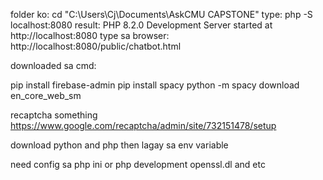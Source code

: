
folder ko:
cd "C:\Users\Cj\Documents\AskCMU CAPSTONE"
type:
   php -S localhost:8080
result:
PHP 8.2.0 Development Server started at http://localhost:8080
type sa browser:
http://localhost:8080/public/chatbot.html

downloaded sa cmd:

pip install firebase-admin
pip install spacy
python -m spacy download en_core_web_sm

recaptcha something
https://www.google.com/recaptcha/admin/site/732151478/setup

download python and php then lagay sa env variable

need config sa php ini or php development
openssl.dl and etc








